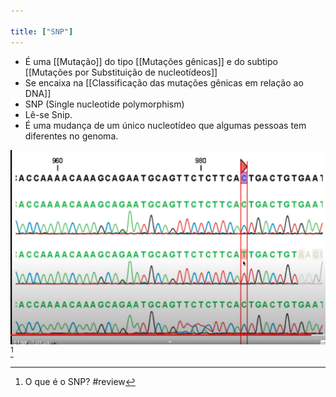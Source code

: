 ```yaml
---

title: ["SNP"]
---
```

+ É uma [[Mutação]] do tipo [[Mutações gênicas]] e do subtipo [[Mutações por Substituição de nucleotídeos]]
+ Se encaixa na [[Classificação das mutações gênicas em relação ao DNA]]
+ SNP (Single nucleotide polymorphism)
+ Lê-se Snip.
+ É uma mudança de um único nucleotídeo que algumas pessoas tem diferentes no genoma.

![Pasted image 20210403010105.png](Pasted%20image%2020210403010105.png) [^210366]

[^210366]: O que é o SNP?
#review 
